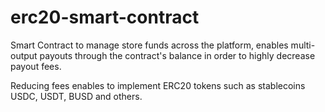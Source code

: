 # erc20-smart-contract

Smart Contract to manage store funds across the platform, enables multi-output payouts through the contract's balance in order to highly decrease payout fees.

Reducing fees enables to implement ERC20 tokens such as stablecoins USDC, USDT, BUSD and others.